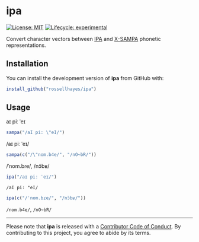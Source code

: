 
<!-- README.md is generated from README.Rmd. Please edit that file -->

# ipa

<!-- badges: start -->

[![License:
MIT](https://img.shields.io/badge/license-MIT-blueviolet.svg)](https://opensource.org/licenses/MIT)
[![Lifecycle:
experimental](https://img.shields.io/badge/lifecycle-experimental-orange.svg)](https://www.tidyverse.org/lifecycle/#experimental)
<!-- badges: end -->

Convert character vectors between
[IPA](https://en.wikipedia.org/wiki/International_Phonetic_Alphabet) and
[X-SAMPA](https://en.wikipedia.org/wiki/X-SAMPA) phonetic
representations.

## Installation

You can install the development version of **ipa** from GitHub with:

``` r
install_github("rossellhayes/ipa")
```

## Usage

aɪ piː ˈeɪ

``` r
sampa("/aI pi: \"eI/")
```

/aɪ piː ˈeɪ/

``` r
sampa(c("/\"nom.b4e/", "/nO~bR/"))
```

/ˈnom.bɾe/, /nɔ̃bʁ/

``` r
ipa("/aɪ piː ˈeɪ/")
```

`/aI pi: "eI/`

``` r
ipa(c("/ˈnom.bɾe/", "/nɔ̃bʁ/"))
```

`/nom.b4e/`, `/nO~bR/`

<!-- `ipa()` does not work in Rmarkdown, but does work in the console -->

-----

Please note that **ipa** is released with a [Contributor Code of
Conduct](https://contributor-covenant.org/version/2/0/CODE_OF_CONDUCT.html).
By contributing to this project, you agree to abide by its terms.
